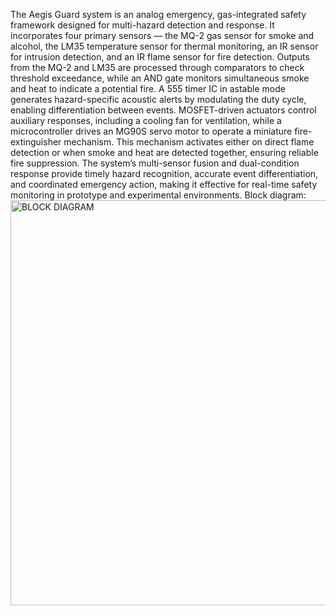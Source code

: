 The Aegis Guard system is an analog emergency, gas-integrated safety framework designed for multi-hazard detection and response. It incorporates four primary sensors — the MQ-2 gas sensor for smoke and alcohol, the LM35 temperature sensor for thermal monitoring, an IR sensor for intrusion detection, and an IR flame sensor for fire detection. Outputs from the MQ-2 and LM35 are processed through comparators to check threshold exceedance, while an AND gate monitors simultaneous smoke and heat to indicate a potential fire. A 555 timer IC in astable mode generates hazard-specific acoustic alerts by modulating the duty cycle, enabling differentiation between events. MOSFET-driven actuators control auxiliary responses, including a cooling fan for ventilation, while a microcontroller drives an MG90S servo motor to operate a miniature fire-extinguisher mechanism. This mechanism activates either on direct flame detection or when smoke and heat are detected together, ensuring reliable fire suppression. The system’s multi-sensor fusion and dual-condition response provide timely hazard recognition, accurate event differentiation, and coordinated emergency action, making it effective for real-time safety monitoring in prototype and experimental environments.
Block diagram: <img width="1152" height="648" alt="BLOCK DIAGRAM" src="https://github.com/user-attachments/assets/485d831f-7ba7-48f1-8f9f-64bbf62a13ad" />

